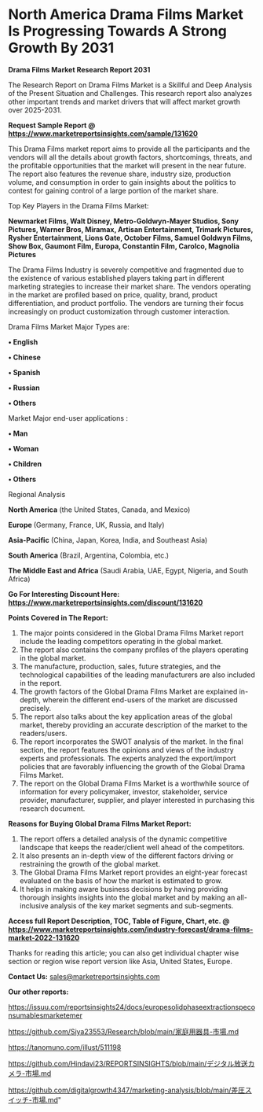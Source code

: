 # North America Drama Films Market Is Progressing Towards A Strong Growth By 2031

<strong>Drama Films Market Research Report 2031</strong>

The Research Report on Drama Films Market is a Skillful and Deep Analysis of the Present Situation and Challenges. This research report also analyzes other important trends and market drivers that will affect market growth over 2025-2031.

<strong>Request Sample Report @ <a href=https://www.marketreportsinsights.com/sample/131620>https://www.marketreportsinsights.com/sample/131620</a></strong>

This Drama Films market report aims to provide all the participants and the vendors will all the details about growth factors, shortcomings, threats, and the profitable opportunities that the market will present in the near future. The report also features the revenue share, industry size, production volume, and consumption in order to gain insights about the politics to contest for gaining control of a large portion of the market share.

Top Key Players in the Drama Films Market:

<strong>Newmarket Films, Walt Disney, Metro-Goldwyn-Mayer Studios, Sony Pictures, Warner Bros, Miramax, Artisan Entertainment, Trimark Pictures, Rysher Entertainment, Lions Gate, October Films, Samuel Goldwyn Films, Show Box, Gaumont Film, Europa, Constantin Film, Carolco, Magnolia Pictures</strong>

The Drama Films Industry is severely competitive and fragmented due to the existence of various established players taking part in different marketing strategies to increase their market share. The vendors operating in the market are profiled based on price, quality, brand, product differentiation, and product portfolio. The vendors are turning their focus increasingly on product customization through customer interaction.

Drama Films Market Major Types are:

<strong>• English

• Chinese

• Spanish

• Russian

• Others</strong>

Market Major end-user applications :

<strong>• Man

• Woman

• Children

• Others</strong>

Regional Analysis

</u><strong><b>North America</b></strong> (the United States, Canada, and Mexico)

<strong><b>Europe </b></strong>(Germany, France, UK, Russia, and Italy)

<strong><b>Asia-Pacific</b></strong> (China, Japan, Korea, India, and Southeast Asia)

<strong><b>South America</b></strong> (Brazil, Argentina, Colombia, etc.)

<strong><b>The Middle East and Africa</b></strong> (Saudi Arabia, UAE, Egypt, Nigeria, and South Africa)

<strong>Go For Interesting Discount Here: <a href=https://www.marketreportsinsights.com/discount/131620>https://www.marketreportsinsights.com/discount/131620</a></strong>

<strong>Points Covered in The Report:</strong>
<ol>
  <li>The major points considered in the Global Drama Films Market report include the leading competitors operating in the global market.</li>
  <li>The report also contains the company profiles of the players operating in the global market.</li>
  <li>The manufacture, production, sales, future strategies, and the technological capabilities of the leading manufacturers are also included in the report.</li>
  <li>The growth factors of the Global Drama Films Market are explained in-depth, wherein the different end-users of the market are discussed precisely.</li>
  <li>The report also talks about the key application areas of the global market, thereby providing an accurate description of the market to the readers/users.</li>
  <li>The report incorporates the SWOT analysis of the market. In the final section, the report features the opinions and views of the industry experts and professionals. The experts analyzed the export/import policies that are favorably influencing the growth of the Global Drama Films Market.</li>
  <li>The report on the Global Drama Films Market is a worthwhile source of information for every policymaker, investor, stakeholder, service provider, manufacturer, supplier, and player interested in purchasing this research document.</li>
</ol>
<strong>Reasons for Buying Global Drama Films Market Report:</strong>

<ol>
  <li>The report offers a detailed analysis of the dynamic competitive landscape that keeps the reader/client well ahead of the competitors.</li>
  <li>It also presents an in-depth view of the different factors driving or restraining the growth of the global market.</li>
  <li>The Global Drama Films Market report provides an eight-year forecast evaluated on the basis of how the market is estimated to grow.</li>
  <li>It helps in making aware business decisions by having providing thorough insights insights into the global market and by making an all-inclusive analysis of the key market segments and sub-segments.</li>
</ol>
<strong>Access full Report Description, TOC, Table of Figure, Chart, etc. @ <a href=https://www.marketreportsinsights.com/industry-forecast/drama-films-market-2022-131620>https://www.marketreportsinsights.com/industry-forecast/drama-films-market-2022-131620</a></strong>


Thanks for reading this article; you can also get individual chapter wise section or region wise report version like Asia, United States, Europe.

<strong>Contact Us:</strong>
sales@marketreportsinsights.com

<strong>Our other reports:</strong>

<a href=https://issuu.com/reportsinsights24/docs/europesolidphaseextractionspeconsumablesmarketemer>https://issuu.com/reportsinsights24/docs/europesolidphaseextractionspeconsumablesmarketemer</a>

<a href=https://github.com/Siya23553/Research/blob/main/家庭用器具-市場.md>https://github.com/Siya23553/Research/blob/main/家庭用器具-市場.md</a>

<a href=https://tanomuno.com/illust/511198>https://tanomuno.com/illust/511198</a>

<a href=https://github.com/Hindavi23/REPORTSINSIGHTS/blob/main/デジタル放送カメラ-市場.md>https://github.com/Hindavi23/REPORTSINSIGHTS/blob/main/デジタル放送カメラ-市場.md</a>

<a href=https://github.com/digitalgrowth4347/marketing-analysis/blob/main/差圧スイッチ-市場.md>https://github.com/digitalgrowth4347/marketing-analysis/blob/main/差圧スイッチ-市場.md</a>"
